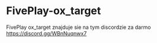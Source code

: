 # FivePlay-ox_target
FivePlay ox_target znajduje sie na tym discordzie za darmo https://discord.gg/WBnNuqnwx7
